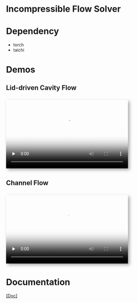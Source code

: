 
# Incompressible Flow Solver

# Dependency
- torch
- taichi

# Demos

## Lid-driven Cavity Flow
<div class="container" style="padding-left:0; padding-right:0; padding-top:10px; padding-bottom: 5px; "> 
    <video style="box-shadow: 5px 5px 10px #a7a7a7;" width="400" height="225" controls="" poster="https://drive.google.com/uc?export=view&id=15vic8liLS1S-GCi6aMz8f9HAbDaG6L3w" preload="none"> <source src="https://drive.google.com/uc?export=view&id=1iiEMHh3aWWpLO_PuHu5vP12Zvhz3cAMF"> </video>
</div>

## Channel Flow
<div class="container" style="padding-left:0; padding-right:0; padding-top:10px; padding-bottom: 5px; "> 
    <video style="box-shadow: 5px 5px 10px #a7a7a7;" width="400" height="225" controls="" poster="https://drive.google.com/uc?export=view&id=1uF7A6BL8RMqOAglIxc6W1rN-GbyjvIVo" preload="none"> <source src="https://drive.google.com/uc?export=view&id=1qebuGWDuIolN73edombjiqttBAkvoLgD"> </video>
</div>


# Documentation
[[Doc]](https://drive.google.com/uc?export=view&id=1I7wJZb8_x3IZA_KFsFEL2Yt-oB1j4N1m)

